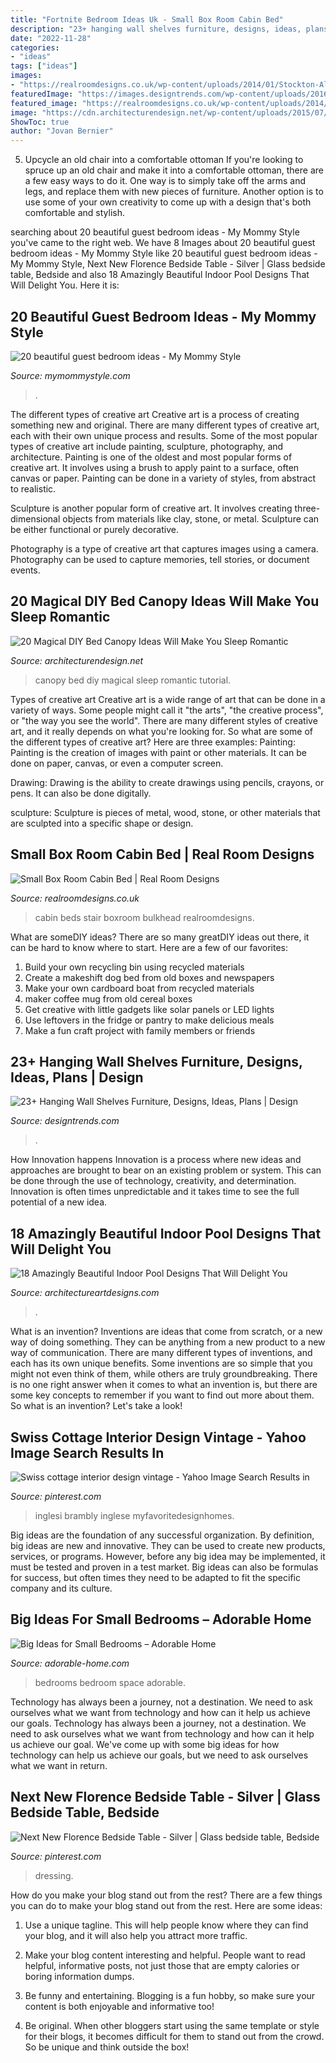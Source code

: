```yaml
---
title: "Fortnite Bedroom Ideas Uk - Small Box Room Cabin Bed"
description: "23+ hanging wall shelves furniture, designs, ideas, plans"
date: "2022-11-28"
categories:
- "ideas"
tags: ["ideas"]
images:
- "https://realroomdesigns.co.uk/wp-content/uploads/2014/01/Stockton-Altrincham-Boxroom-cabin-bed-1-1024x768.jpg"
featuredImage: "https://images.designtrends.com/wp-content/uploads/2016/03/02121357/Kids-Bedroom-Wall-Hanging-Shelves.jpg"
featured_image: "https://realroomdesigns.co.uk/wp-content/uploads/2014/01/Stockton-Altrincham-Boxroom-cabin-bed-1-1024x768.jpg"
image: "https://cdn.architecturendesign.net/wp-content/uploads/2015/07/AD-DIY-Bed-Canopy-9.jpg"
ShowToc: true
author: "Jovan Bernier"
---
```



5. Upcycle an old chair into a comfortable ottoman
If you're looking to spruce up an old chair and make it into a comfortable ottoman, there are a few easy ways to do it. One way is to simply take off the arms and legs, and replace them with new pieces of furniture. Another option is to use some of your own creativity to come up with a design that's both comfortable and stylish.

	

		
searching about 20 beautiful guest bedroom ideas - My Mommy Style you've came to the right web. We have 8 Images about 20 beautiful guest bedroom ideas - My Mommy Style like 20 beautiful guest bedroom ideas - My Mommy Style, Next New Florence Bedside Table - Silver | Glass bedside table, Bedside and also 18 Amazingly Beautiful Indoor Pool Designs That Will Delight You. Here it is:
		
    
## 20 Beautiful Guest Bedroom Ideas - My Mommy Style

<img loading=lazy src="https://www.mymommystyle.com/wp-content/uploads/2016/02/17-15722-post/guest-bedroom-7.jpg" onerror="this.onerror=null;this.src='https://tse2.mm.bing.net/th?id=OIP.FREtFe5P-TcfXePk6T-ciQHaLH&amp;pid=15.1';" alt="20 beautiful guest bedroom ideas - My Mommy Style">

_Source: mymommystyle.com_

>. 

	

The different types of creative art
Creative art is a process of creating something new and original. There are many different types of creative art, each with their own unique process and results. Some of the most popular types of creative art include painting, sculpture, photography, and architecture.
Painting is one of the oldest and most popular forms of creative art. It involves using a brush to apply paint to a surface, often canvas or paper. Painting can be done in a variety of styles, from abstract to realistic.

Sculpture is another popular form of creative art. It involves creating three-dimensional objects from materials like clay, stone, or metal. Sculpture can be either functional or purely decorative.

Photography is a type of creative art that captures images using a camera. Photography can be used to capture memories, tell stories, or document events.

    
## 20 Magical DIY Bed Canopy Ideas Will Make You Sleep Romantic

<img loading=lazy src="https://cdn.architecturendesign.net/wp-content/uploads/2015/07/AD-DIY-Bed-Canopy-9.jpg" onerror="this.onerror=null;this.src='https://tse2.mm.bing.net/th?id=OIP.qaDNABKdNSLqW7AB4wtNgQHaLK&amp;pid=15.1';" alt="20 Magical DIY Bed Canopy Ideas Will Make You Sleep Romantic">

_Source: architecturendesign.net_

>canopy bed diy magical sleep romantic tutorial. 

	

Types of creative art
Creative art is a wide range of art that can be done in a variety of ways. Some people might call it "the arts", "the creative process", or "the way you see the world". There are many different styles of creative art, and it really depends on what you're looking for. So what are some of the different types of creative art? Here are three examples: 
Painting: Painting is the creation of images with paint or other materials. It can be done on paper, canvas, or even a computer screen.

Drawing: Drawing is the ability to create drawings using pencils, crayons, or pens. It can also be done digitally.

 sculpture: Sculpture is pieces of metal, wood, stone, or other materials that are sculpted into a specific shape or design.

    
## Small Box Room Cabin Bed | Real Room Designs

<img loading=lazy src="https://realroomdesigns.co.uk/wp-content/uploads/2014/01/Stockton-Altrincham-Boxroom-cabin-bed-1-1024x768.jpg" onerror="this.onerror=null;this.src='https://tse2.mm.bing.net/th?id=OIP.WL5vOlg7P3VdrAAOtSuolQHaFj&amp;pid=15.1';" alt="Small Box Room Cabin Bed | Real Room Designs">

_Source: realroomdesigns.co.uk_

>cabin beds stair boxroom bulkhead realroomdesigns. 

	

What are someDIY ideas?
There are so many greatDIY ideas out there, it can be hard to know where to start. Here are a few of our favorites: 
1. Build your own recycling bin using recycled materials 
2. Create a makeshift dog bed from old boxes and newspapers 
3. Make your own cardboard boat from recycled materials 
4. maker coffee mug from old cereal boxes 
5. Get creative with little gadgets like solar panels or LED lights 
6. Use leftovers in the fridge or pantry to make delicious meals 
7. Make a fun craft project with family members or friends 

    
## 23+ Hanging Wall Shelves Furniture, Designs, Ideas, Plans | Design

<img loading=lazy src="https://images.designtrends.com/wp-content/uploads/2016/03/02121357/Kids-Bedroom-Wall-Hanging-Shelves.jpg" onerror="this.onerror=null;this.src='https://tse2.mm.bing.net/th?id=OIP.pZpNAcuIHxr37I8TG-gH7wHaJ4&amp;pid=15.1';" alt="23+ Hanging Wall Shelves Furniture, Designs, Ideas, Plans | Design">

_Source: designtrends.com_

>. 

	

How Innovation happens
Innovation is a process where new ideas and approaches are brought to bear on an existing problem or system. This can be done through the use of technology, creativity, and determination. Innovation is often times unpredictable and it takes time to see the full potential of a new idea.

    
## 18 Amazingly Beautiful Indoor Pool Designs That Will Delight You

<img loading=lazy src="https://www.architectureartdesigns.com/wp-content/uploads/2014/06/950.jpg" onerror="this.onerror=null;this.src='https://tse2.mm.bing.net/th?id=OIP.o_s1HDUtyQ0lTh-FCM9fwAHaFj&amp;pid=15.1';" alt="18 Amazingly Beautiful Indoor Pool Designs That Will Delight You">

_Source: architectureartdesigns.com_

>. 

	

What is an invention?
Inventions are ideas that come from scratch, or a new way of doing something. They can be anything from a new product to a new way of communication. There are many different types of inventions, and each has its own unique benefits. Some inventions are so simple that you might not even think of them, while others are truly groundbreaking. There is no one right answer when it comes to what an invention is, but there are some key concepts to remember if you want to find out more about them. So what is an invention? Let's take a look!

    
## Swiss Cottage Interior Design Vintage - Yahoo Image Search Results In

<img loading=lazy src="https://i.pinimg.com/736x/f4/d3/23/f4d323e2320af1cdba20fef61a1f1412.jpg" onerror="this.onerror=null;this.src='https://tse2.mm.bing.net/th?id=OIP.aDvd2otHBU_BzzM2XwdjwgHaJ4&amp;pid=15.1';" alt="Swiss cottage interior design vintage - Yahoo Image Search Results in">

_Source: pinterest.com_

>inglesi brambly inglese myfavoritedesignhomes. 

	

Big ideas are the foundation of any successful organization. By definition, big ideas are new and innovative. They can be used to create new products, services, or programs. However, before any big idea may be implemented, it must be tested and proven in a test market. Big ideas can also be formulas for success, but often times they need to be adapted to fit the specific company and its culture.

    
## Big Ideas For Small Bedrooms – Adorable Home

<img loading=lazy src="https://adorable-home.com/wp-content/gallery/big-ideas-for-small-bedrooms/big-ideas-for-small-bedrooms-2.jpg" onerror="this.onerror=null;this.src='https://tse3.mm.bing.net/th?id=OIP.bJ6uSl_QwGvUKPc3mqrCfgHaJ4&amp;pid=15.1';" alt="Big Ideas for Small Bedrooms – Adorable Home">

_Source: adorable-home.com_

>bedrooms bedroom space adorable. 

	

Technology has always been a journey, not a destination. We need to ask ourselves what we want from technology and how can it help us achieve our goals.
Technology has always been a journey, not a destination. We need to ask ourselves what we want from technology and how can it help us achieve our goal. We've come up with some big ideas for how technology can help us achieve our goals, but we need to ask ourselves what we want in return.

    
## Next New Florence Bedside Table - Silver | Glass Bedside Table, Bedside

<img loading=lazy src="https://i.pinimg.com/736x/25/99/22/259922f2729a199f5f516d8c7b27cd70.jpg" onerror="this.onerror=null;this.src='https://tse2.mm.bing.net/th?id=OIP.y9gbB1Zu-lOCLLr8vixTKgHaLH&amp;pid=15.1';" alt="Next New Florence Bedside Table - Silver | Glass bedside table, Bedside">

_Source: pinterest.com_

>dressing. 

	

How do you make your blog stand out from the rest?
There are a few things you can do to make your blog stand out from the rest. Here are some ideas: 
1. Use a unique tagline. This will help people know where they can find your blog, and it will also help you attract more traffic.

2. Make your blog content interesting and helpful. People want to read helpful, informative posts, not just those that are empty calories or boring information dumps.

3. Be funny and entertaining. Blogging is a fun hobby, so make sure your content is both enjoyable and informative too!

4. Be original. When other bloggers start using the same template or style for their blogs, it becomes difficult for them to stand out from the crowd. So be unique and think outside the box!


